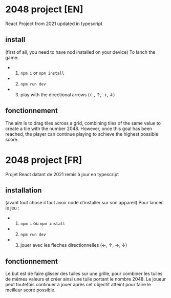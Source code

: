 # 2048 project [EN]

React Project from 2021 updated in typescript

## install

(first of all, you need to have nod installed on your device)
To lanch the game:

- 1. `npm i` or `npm install`
- 2. `npm run dev`
- 3. play with the directional arrows (←, ↑, →, ↓)

## fonctionnement

The aim is to drag tiles across a grid, combining tiles of the same value to create a tile with the number 2048. However, once this goal has been reached, the player can continue playing to achieve the highest possible score.

# 2048 project [FR]

Projet React datant de 2021 remis à jour en typescript

## installation

(avant tout chose il faut avoir node d'installer sur son appareil)
Pour lancer le jeu :

- 1. `npm i` ou `npm install`
- 2. `npm run dev`
- 3. jouer avec les fleches directionnelles (←, ↑, →, ↓)

## fonctionnement

Le but est de faire glisser des tuiles sur une grille, pour combiner les tuiles de mêmes valeurs et créer ainsi une tuile portant le nombre 2048. Le joueur peut toutefois continuer à jouer après cet objectif atteint pour faire le meilleur score possible.
